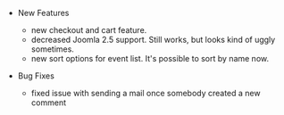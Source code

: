 - New Features
	- new checkout and cart feature.
	- decreased Joomla 2.5 support. Still works, but looks kind of uggly sometimes.	
	- new sort options for event list. It's possible to sort by name now.

- Bug Fixes
	- fixed issue with sending a mail once somebody created a new comment
